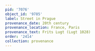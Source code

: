 ```yaml
---
pid: '7076'
object_id: '9785'
label: Street in Prague
provenance_date: 20th century
provenance_location: France, Paris
provenance_text: Frits Lugt (Lugt 1028)
order: '2414'
collection: provenance
---
```

